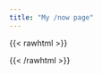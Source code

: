 ```yaml
---
title: "My /now page"
---
```


{{< rawhtml >}}
<script src="https://omgnow.rknight.me/now.js?a=thegreekgeek"></script>

{{< /rawhtml >}}